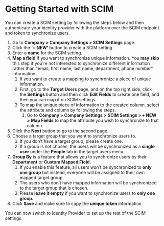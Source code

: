 # Getting Started with SCIM

You can create a SCIM setting by following the steps below and then authenticate your identity provider with the platform over the SCIM endpoint and token to synchronize users.

1. Go to **Company > Company Settings > SCIM Settings** page.
2. Click the **‘+ NEW’** button to create a SCIM setting.
3. Enter a **name** for the SCIM setting.
4. **Map a field** if you want to synchronize unique information. You **may skip** this step if you're not interested to synchronize different information rather than "email, first name, last name, department, phone number" information.
   1. If you want to create a mapping to synchronize a piece of unique information.&#x20;
   2. First, go to the **Target Users** page, and on the top right side, click the **Settings** button and then click **Edit Fields** to create one field, and then you can map it on SCIM settings.
   3. To map the unique piece of information to the created column, select the attribute and column by following the steps.
      1. Go to **Company > Company Settings > SCIM Settings >  + NEW > Map Fields** to map the attribute you wish to synchronize to that column.
5. Click the **Next** button to go to the second page.
6. Choose a target group that you want to synchronize users to.
   1. If you don’t have a target group, please create one.&#x20;
   2. If a group is not chosen, the users will be synchronized as a **single user** under the **People** tab in the target users menu.
7. **Group By** is a feature that allows you to synchronize users by their **Department** or **Custom Mapped Field.**
   1. If you enable this feature, all users won’t be synchronized to **only one group** but instead, everyone will be assigned to their own mapped target group.
   2. The users who don’t have mapped information will be synchronized to the target group that is chosen.
   3. Please **leave it empty** if you want to synchronize users to **only one group.**
8. Click **Save** and make sure to copy the **unique token** information.

You can now switch to Identity Provider to set up the rest of the SCIM settings.
